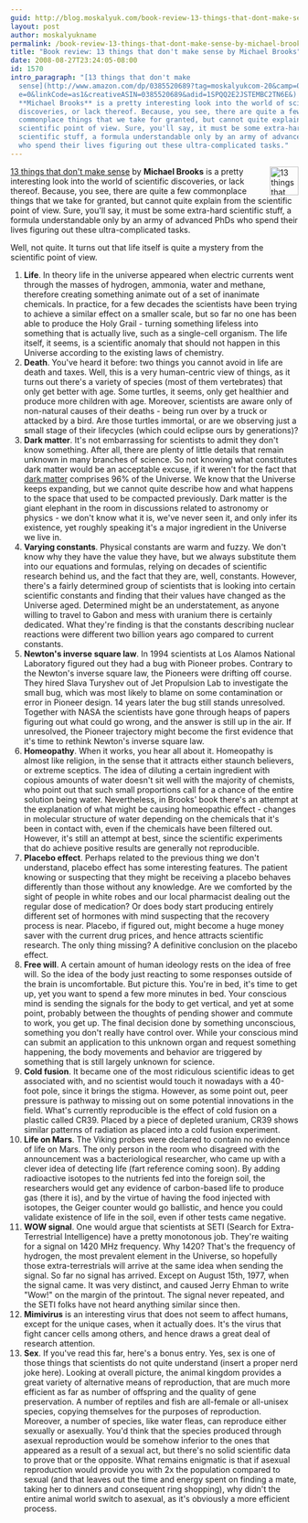 ```yaml
---
guid: http://blog.moskalyuk.com/book-review-13-things-that-dont-make-sense-by-michael-brooks/1570
layout: post
author: moskalyukname
permalink: /book-review-13-things-that-dont-make-sense-by-michael-brooks/1570
title: "Book review: 13 things that don't make sense by Michael Brooks"
date: 2008-08-27T23:24:05-08:00
id: 1570
intro_paragraph: "[13 things that don't make
  sense](http://www.amazon.com/dp/0385520689?tag=moskalyukcom-20&camp=0&creativ\
  e=0&linkCode=as1&creativeASIN=0385520689&adid=1SPQQ2E2JSTEMBC2TN6E&) by
  **Michael Brooks** is a pretty interesting look into the world of scientific
  discoveries, or lack thereof. Because, you see, there are quite a few
  commonplace things that we take for granted, but cannot quite explain from the
  scientific point of view. Sure, you'll say, it must be some extra-hard
  scientific stuff, a formula understandable only by an army of advanced PhDs
  who spend their lives figuring out these ultra-complicated tasks."
---
```

[<img border="0" width="50" alt="13 things that dont make sense" src="https://i.gr-assets.com/images/S/compressed.photo.goodreads.com/books/1320401228l/2018682.jpg" align="right" />](http://www.amazon.com/dp/0385520689?tag=moskalyukcom-20&camp=0&creative=0&linkCode=as1&creativeASIN=0385520689&adid=1SPQQ2E2JSTEMBC2TN6E&) [13 things that don't make sense](http://www.amazon.com/dp/0385520689?tag=moskalyukcom-20&camp=0&creative=0&linkCode=as1&creativeASIN=0385520689&adid=1SPQQ2E2JSTEMBC2TN6E&) by **Michael Brooks** is a pretty interesting look into the world of scientific discoveries, or lack thereof. Because, you see, there are quite a few commonplace things that we take for granted, but cannot quite explain from the scientific point of view. Sure, you'll say, it must be some extra-hard scientific stuff, a formula understandable only by an army of advanced PhDs who spend their lives figuring out these ultra-complicated tasks.

Well, not quite. It turns out that life itself is quite a mystery from the scientific point of view.

1. **Life**. In theory life in the universe appeared when electric currents went through the masses of hydrogen, ammonia, water and methane, therefore creating something animate out of a set of inanimate chemicals. In practice, for a few decades the scientists have been trying to achieve a similar effect on a smaller scale, but so far no one has been able to produce the Holy Grail - turning something lifeless into something that is actually live, such as a single-cell organism. The life itself, it seems, is a scientific anomaly that should not happen in this Universe according to the existing laws of chemistry. 
2. **Death**. You've heard it before: two things you cannot avoid in life are death and taxes. Well, this is a very human-centric view of things, as it turns out there's a variety of species (most of them vertebrates) that only get better with age. Some turtles, it seems, only get healthier and produce more children with age. Moreover, scientists are aware only of non-natural causes of their deaths - being run over by a truck or attacked by a bird. Are those turtles immortal, or are we observing just a small stage of their lifecycles (which could eclipse ours by generations)? 
3. **Dark matter**. It's not embarrassing for scientists to admit they don't know something. After all, there are plenty of little details that remain unknown in many branches of science. So not knowing what constitutes dark matter would be an acceptable excuse, if it weren't for the fact that [dark matter](http://en.wikipedia.org/wiki/Dark_matter) comprises 96% of the Universe. We know that the Universe keeps expanding, but we cannot quite describe how and what happens to the space that used to be compacted previously. Dark matter is the giant elephant in the room in discussions related to astronomy or physics - we don't know what it is, we've never seen it, and only infer its existence, yet roughly speaking it's a major ingredient in the Universe we live in. 
4. **Varying constants**. Physical constants are warm and fuzzy. We don't know why they have the value they have, but we always substitute them into our equations and formulas, relying on decades of scientific research behind us, and the fact that they are, well, constants. However, there's a fairly determined group of scientists that is looking into certain scientific constants and finding that their values have changed as the Universe aged. Determined might be an understatement, as anyone willing to travel to Gabon and mess with uranium there is certainly dedicated. What they're finding is that the constants describing nuclear reactions were different two billion years ago compared to current constants. 
5. **Newton's inverse square law**. In 1994 scientists at Los Alamos National Laboratory figured out they had a bug with Pioneer probes. Contrary to the Newton's inverse square law, the Pioneers were drifting off course. They hired Slava Turyshev out of Jet Propulsion Lab to investigate the small bug, which was most likely to blame on some contamination or error in Pioneer design. 14 years later the bug still stands unresolved. Together with NASA the scientists have gone through heaps of papers figuring out what could go wrong, and the answer is still up in the air. If unresolved, the Pioneer trajectory might become the first evidence that it's time to rethink Newton's inverse square law. 
6. **Homeopathy**. When it works, you hear all about it. Homeopathy is almost like religion, in the sense that it attracts either staunch believers, or extreme sceptics. The idea of diluting a certain ingredient with copious amounts of water doesn't sit well with the majority of chemists, who point out that such small proportions call for a chance of the entire solution being water. Nevertheless, in Brooks' book there's an attempt at the explanation of what might be causing homeopathic effect - changes in molecular structure of water depending on the chemicals that it's been in contact with, even if the chemicals have been filtered out. However, it's still an attempt at best, since the scientific experiments that do achieve positive results are generally not reproducible. 
7. **Placebo effect**. Perhaps related to the previous thing we don't understand, placebo effect has some interesting features. The patient knowing or suspecting that they might be receiving a placebo behaves differently than those without any knowledge. Are we comforted by the sight of people in white robes and our local pharmacist dealing out the regular dose of medication? Or does body start producing entirely different set of hormones with mind suspecting that the recovery process is near. Placebo, if figured out, might become a huge money saver with the current drug prices, and hence attracts scientific research. The only thing missing? A definitive conclusion on the placebo effect. 
8. **Free will**. A certain amount of human ideology rests on the idea of free will. So the idea of the body just reacting to some responses outside of the brain is uncomfortable. But picture this. You're in bed, it's time to get up, yet you want to spend a few more minutes in bed. Your conscious mind is sending the signals for the body to get vertical, and yet at some point, probably between the thoughts of pending shower and commute to work, you get up. The final decision done by something unconscious, something you don't really have control over. While your conscious mind can submit an application to this unknown organ and request something happening, the body movements and behavior are triggered by something that is still largely unknown for science. 
9. **Cold fusion**. It became one of the most ridiculous scientific ideas to get associated with, and no scientist would touch it nowadays with a 40-foot pole, since it brings the stigma. However, as some point out, peer pressure is pathway to missing out on some potential innovations in the field. What's currently reproducible is the effect of cold fusion on a plastic called CR39. Placed by a piece of depleted uranium, CR39 shows similar patterns of radiation as placed into a cold fusion experiment. 
10. **Life on Mars**. The Viking probes were declared to contain no evidence of life on Mars. The only person in the room who disagreed with the announcement was a bacteriological researcher, who came up with a clever idea of detecting life (fart reference coming soon). By adding radioactive isotopes to the nutrients fed into the foreign soil, the researchers would get any evidence of carbon-based life to produce gas (there it is), and by the virtue of having the food injected with isotopes, the Geiger counter would go ballistic, and hence you could validate existence of life in the soil, even if other tests came negative. 
11. **WOW signal**. One would argue that scientists at SETI (Search for Extra-Terrestrial Intelligence) have a pretty monotonous job. They're waiting for a signal on 1420 MHz frequency. Why 1420? That's the frequency of hydrogen, the most prevalent element in the Universe, so hopefully those extra-terrestrials will arrive at the same idea when sending the signal. So far no signal has arrived. Except on August 15th, 1977, when the signal came. It was very distinct, and caused Jerry Ehman to write "Wow!" on the margin of the printout. The signal never repeated, and the SETI folks have not heard anything similar since then. 
12. **Mimivirus** is an interesting virus that does not seem to affect humans, except for the unique cases, when it actually does. It's the virus that fight cancer cells among others, and hence draws a great deal of research attention. 
13. **Sex**. If you've read this far, here's a bonus entry. Yes, sex is one of those things that scientists do not quite understand (insert a proper nerd joke here). Looking at overall picture, the animal kingdom provides a great variety of alternative means of reproduction, that are much more efficient as far as number of offspring and the quality of gene preservation. A number of reptiles and fish are all-female or all-unisex species, copying themselves for the purposes of reproduction. Moreover, a number of species, like water fleas, can reproduce either sexually or asexually. You'd think that the species produced through asexual reproduction would be somehow inferior to the ones that appeared as a result of a sexual act, but there's no solid scientific data to prove that or the opposite. What remains enigmatic is that if asexual reproduction would provide you with 2x the population compared to sexual (and that leaves out the time and energy spent on finding a mate, taking her to dinners and consequent ring shopping), why didn't the entire animal world switch to asexual, as it's obviously a more efficient process.